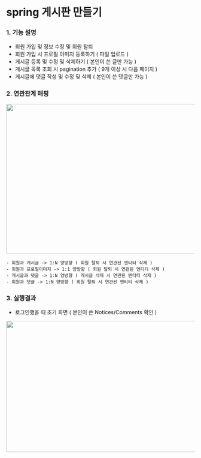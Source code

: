 # spring 게시판 만들기

### 1. 기능 설명
- 회원 가입 및 정보 수정 및 회원 탈퇴
- 회원 가입 시 프로필 이미지 등록하기 ( 파일 업로드 ) 
- 게시글 등록 및 수정 및 삭제하기 ( 본인이 쓴 글만 가능 )
- 게시글 목록 조회 시 pagination 추가 ( 9개 이상 시 다음 페이지 )
- 게시글에 댓글 작성 및 수정 및 삭제 ( 본인이 쓴 댓글만 가능 )





### 2. 연관관계 매핑
<div align="center">
  <img src="https://user-images.githubusercontent.com/79985588/209905811-b6a16e9b-2bdd-455b-8c8a-7f10a9252278.png" width="600" height="400">
    <br/>
</div>


    - 회원과 게시글 -> 1:N 양방향 ( 회원 탈퇴 시 연관된 엔티티 삭제 ) 
    - 회원과 프로필이미지 -> 1:1 양방향 ( 회원 탈퇴 시 연관된 엔티티 삭제 )
    - 게시글과 댓글 -> 1:N 양방향 ( 게시글 삭제 시 연관된 엔티티 삭제 )
    - 회원과 댓글 -> 1:N 양방향 ( 회원 탈퇴 시 연관된 엔티티 삭제 )



### 3. 실행결과
- 로그인했을 때 초기 화면 ( 본인이 쓴 Notices/Comments 확인 )
<div align="center">
    <img src="https://user-images.githubusercontent.com/79985588/209906227-5332a4fd-d389-49c8-8f54-7bc2b14c02fc.png" 
    width="750" height="350">
</div>